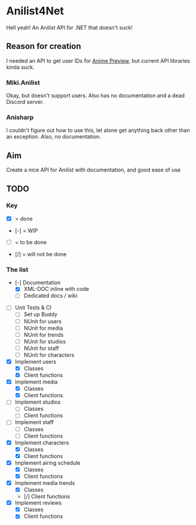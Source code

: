 # Anilist4Net
Hell yeah! An Anilist API for .NET that doesn't suck!

## Reason for creation
I needed an API to get user IDs for [Anime Preview](https://github.com/cainy-a/AnimePreview), but current API libraries kinda suck.
### Miki.Anilist
Okay, but doesn't support users. Also has no documentation and a dead Discord server.
### Anisharp
I couldn't figure out how to use this, let alone get anything back other than an exception. Also, no documentation.

## Aim
Create a nice API for Anilist with documentation, and good ease of use

## TODO
### Key
- [x] = done
- [-] = WIP
- [ ] = to be done
- [/] = will not be done
### The list
- [-] Documentation
	* [x] XML-DOC inline with code
	* [ ] Dedicated docs / wiki
- [ ] Unit Tests & CI
	* [ ] Set up Buddy
	* [ ] NUnit for users
	* [ ] NUnit for media
	* [ ] NUnit for trends
	* [ ] NUnit for studios
	* [ ] NUnit for staff
	* [ ] NUnit for characters
- [x] Implement users
	* [x] Classes
	* [x] Client functions
- [x] Implement media
	* [x] Classes 
	* [x] Client functions
- [ ] Implement studios
	* [ ] Classes
	* [ ] Client functions
- [ ] Implement staff
	* [ ] Classes
	* [ ] Client functions
- [x] Implement characters
	* [x] Classes
	* [x] Client functions
- [x] Implement airing schedule
	* [x] Classes
	* [x] Client functions
- [x] Implement media trends
	* [x] Classes
	* [/] Client functions
- [x] Implement reviews
	* [x] Classes
	* [x] Client functions

